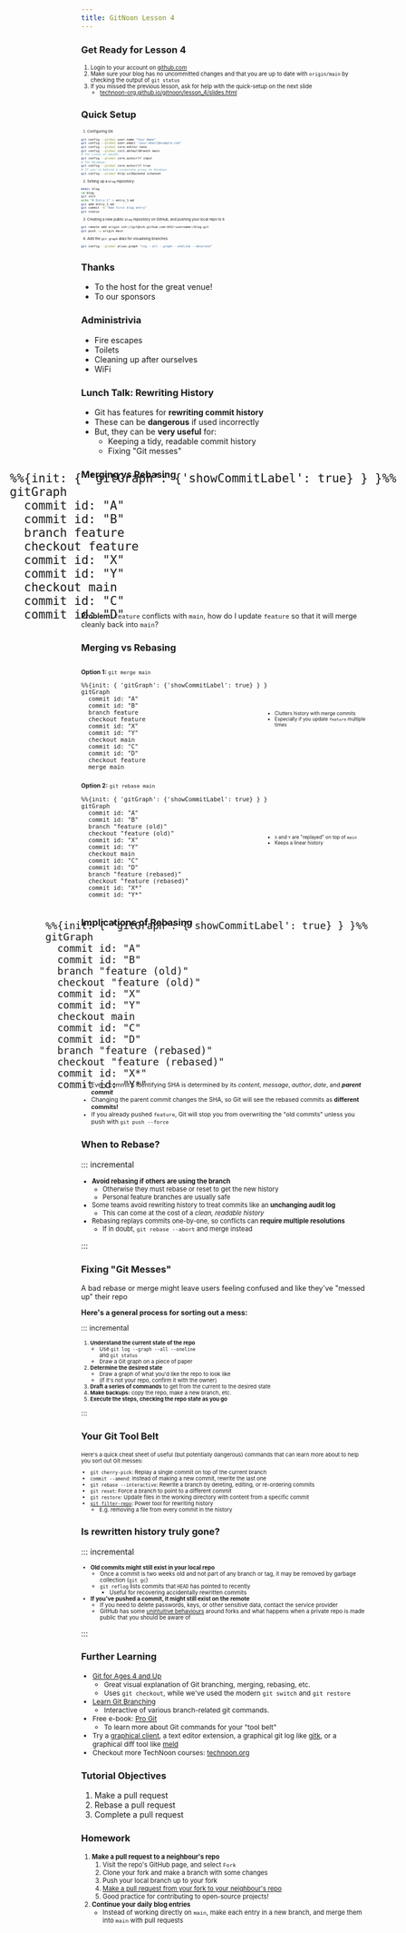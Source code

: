 ```yaml
---
title: GitNoon Lesson 4
---
```


### Get Ready for Lesson 4

<div style="font-size: 0.7em;">

1. Login to your account on [github.com](https://github.com/)
2. Make sure your blog has no uncommitted changes and that you are up
   to date with `origin/main` by checking the output of `git status`
3. If you missed the previous lesson, ask for help with the
   quick-setup on the next slide
   * [technoon-org.github.io/gitnoon/lesson_4/slides.html](https://technoon-org.github.io/gitnoon/lesson_4/slides.html#/quick-setup)

</div>

### Quick Setup

<div style="font-size: 0.45em;">

1. Configuring Git:
```bash
git config --global user.name "Your Name"
git config --global user.email "your.email@example.com"
git config --global core.editor nano
git config --global init.defaultBranch main
# For Linux or macOS:
git config --global core.autocrlf input
# For Windows:
git config --global core.autocrlf true
# If you're behind a corporate proxy on Windows
git config --global http.sslBackend schannel
```
2. Setting up a `blog` repository:
```bash
mkdir blog
cd blog
git init
echo "# Entry 1" > entry_1.md
git add entry_1.md
git commit -m "Add first blog entry"
git status
```
3. Creating a new public `blog` repository on GitHub, and pushing your local repo to it:
```bash
git remote add origin ssh://git@ssh.github.com:443/<username>/blog.git
git push -u origin main
```
4. Add the `git graph` alias for visualising branches:
```bash
git config --global alias.graph "log --all --graph --oneline --decorate"
```

</div>

### Thanks

* To the host for the great venue!
* To our sponsors

### Administrivia

* Fire escapes
* Toilets
* Cleaning up after ourselves
* WiFi


### Lunch Talk: Rewriting History

* Git has features for **rewriting commit history**
* These can be **dangerous** if used incorrectly
* But, they can be **very useful** for:
  * Keeping a tidy, readable commit history
  * Fixing "Git messes"

### Merging vs Rebasing

<div class="mermaid" style="transform: scale(1.5); margin: 2em 0;">
<pre>
%%{init: { 'gitGraph': {'showCommitLabel': true} } }%%
gitGraph
  commit id: "A"
  commit id: "B"
  branch feature
  checkout feature
  commit id: "X"
  commit id: "Y"
  checkout main
  commit id: "C"
  commit id: "D"
</pre>
</div>

<div style="font-size: 0.9em;">

**Problem:** `feature` conflicts with `main`, how do I update `feature` so
that it will merge cleanly back into `main`?

</div>


### Merging vs Rebasing

<div style="font-size: 0.75em;">

<div style="display: flex; align-items: center;">

<div style="width: 65%;">

**Option 1:** `git merge main`

<div class="mermaid" style="transform: scale(1);">
<pre>
%%{init: { 'gitGraph': {'showCommitLabel': true} } }%%
gitGraph
  commit id: "A"
  commit id: "B"
  branch feature
  checkout feature
  commit id: "X"
  commit id: "Y"
  checkout main
  commit id: "C"
  commit id: "D"
  checkout feature
  merge main
</pre>
</div>

</div>

<div style="width: 35%; font-size: 0.8em;">

* Clutters history with merge commits
* Especially if you update `feature` multiple times

</div>

</div>

<div class="fragment" style="display: flex; align-items: center;">

<div style="width: 65%;">

**Option 2:** `git rebase main`

<div class="mermaid" style="transform: scale(1);">
<pre>
%%{init: { 'gitGraph': {'showCommitLabel': true} } }%%
gitGraph
  commit id: "A"
  commit id: "B"
  branch "feature (old)"
  checkout "feature (old)"
  commit id: "X"
  commit id: "Y"
  checkout main
  commit id: "C"
  commit id: "D"
  branch "feature (rebased)"
  checkout "feature (rebased)"
  commit id: "X*"
  commit id: "Y*"
</pre>
</div>

</div>

<div style="width: 35%; font-size: 0.8em;">

* `X` and `Y` are "replayed" on top of `main`
* Keeps a linear history

</div>

</div>

</div>

### Implications of Rebasing

<div class="mermaid" style="transform: scale(1.25); margin: 1em 0;">
<pre>
%%{init: { 'gitGraph': {'showCommitLabel': true} } }%%
gitGraph
  commit id: "A"
  commit id: "B"
  branch "feature (old)"
  checkout "feature (old)"
  commit id: "X"
  commit id: "Y"
  checkout main
  commit id: "C"
  commit id: "D"
  branch "feature (rebased)"
  checkout "feature (rebased)"
  commit id: "X*"
  commit id: "Y*"
</pre>
</div>

<div style="font-size: 0.75em;">

* Every commit's identifying SHA is determined by its *content*,
  *message*, *author*, *date*, and **_parent commit_**
* Changing the parent commit changes the SHA, so Git will see the
  rebased commits as **different commits!**
* If you already pushed `feature`, Git will stop you from overwriting
  the "old commits" unless you push with `git push --force`

</div>

### When to Rebase?

::: incremental

<div class="top-fragment-only" style="font-size: 0.8em;">

* **Avoid rebasing if others are using the branch**
  * Otherwise they must rebase or reset to get the new history
  * Personal feature branches are usually safe
* Some teams avoid rewriting history to treat commits like an
  **unchanging audit log**
  * This can come at the cost of a *clean, readable history*
* Rebasing replays commits one-by-one, so conflicts can **require
  multiple resolutions**
  * If in doubt, `git rebase --abort` and merge instead

</div>

:::

### Fixing "Git Messes"

<div style="font-size: 0.9em;">

A bad rebase or merge might leave users feeling confused and like
they've "messed up" their repo

**Here's a general process for sorting out a mess:**

::: incremental

<div class="top-fragment-only" style="font-size: 0.75em;">

1. **Understand the current state of the repo**
   * Use `git log --graph --all --oneline`<br>and `git status`
   * Draw a Git graph on a piece of paper
2. **Determine the desired state**
   * Draw a graph of what you'd like the repo to look like
   * (if it's not your repo, confirm it with the owner)
3. **Draft a series of commands** to get from the current to the
   desired state
4. **Make backups:** copy the repo, make a new branch, etc.
5. **Execute the steps, checking the repo state as you go**

</div>

:::

</div>

### Your Git Tool Belt

<div style="font-size: 0.68em;">

Here's a quick cheat sheet of useful (but potentially dangerous)
commands that can learn more about to help you sort out Git messes:

* `git cherry-pick`: Replay a single commit on top of the current
  branch
* `commit --amend`: Instead of making a new commit, rewrite the last
  one
* `git rebase --interactive`: Rewrite a branch by deleting, editing,
  or re-ordering commits
* `git reset`: Force a branch to point to a different commit
* `git restore`: Update files in the working directory with content
  from a specific commit
* [`git filter-repo`](https://github.com/newren/git-filter-repo):
  Power tool for rewriting history
  * E.g. removing a file from every commit in the history

</div>

### Is rewritten history truly gone?

::: incremental

<div class="top-fragment-only" style="font-size: 0.7em;">

* **Old commits might still exist in your local repo**
  * Once a commit is two weeks old and not part of any branch or tag,
    it may be removed by garbage collection (`git gc`)
  * `git reflog` lists commits that `HEAD` has pointed to recently
    * Useful for recovering accidentally rewritten commits
* **If you've pushed a commit, it might still exist on the remote**
  * If you need to delete passwords, keys, or other sensitive data,
    contact the service provider
  * GitHub has some [unintuitive behaviours](https://trufflesecurity.com/blog/anyone-can-access-deleted-and-private-repo-data-github)
    around forks and what happens when a private repo is made public
    that you should be aware of

</div>

:::


### Further Learning

<div style="font-size: 0.85em;">

* [Git for Ages 4 and Up](https://www.youtube.com/watch?v=1ffBJ4sVUb4)
  * Great visual explanation of Git branching, merging, rebasing, etc.
  * Uses `git checkout`, while we've used the modern `git switch` and `git restore`
* [Learn Git Branching](https://learngitbranching.js.org/)
  * Interactive of various branch-related git commands.
* Free e-book: [Pro Git](https://git-scm.com/book/en/v2)
  * To learn more about Git commands for your "tool belt"
* Try a [graphical client](https://git-scm.com/downloads/guis), a text
  editor extension, a graphical git log like
  [gitk](https://git-scm.com/docs/gitk), or a graphical diff tool like
  [meld](https://meldmerge.org/)
* Checkout more TechNoon courses: [technoon.org](https://technoon.org)

</div>


### Tutorial Objectives

1. Make a pull request
2. Rebase a pull request
3. Complete a pull request


### Homework

<div style="font-size: 0.8em;">

1. **Make a pull request to a neighbour's repo**
   1. Visit the repo's GitHub page, and select `Fork`
   2. Clone your fork and make a branch with some changes
   3. Push your local branch up to your fork
   4. [Make a pull request from your fork to your neighbour's repo](https://docs.github.com/en/pull-requests/collaborating-with-pull-requests/proposing-changes-to-your-work-with-pull-requests/creating-a-pull-request-from-a-fork)
   5. Good practice for contributing to open-source projects!
2. **Continue your daily blog entries**
   * Instead of working directly on `main`, make each entry in a new
     branch, and merge them into `main` with pull requests

</div>
